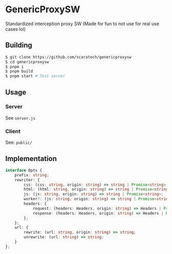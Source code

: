 # GenericProxySW
Standardized interception proxy SW (Made for fun to not use for real use cases lol)

## Building
```sh
$ git clone https://github.com/scaratech/genericproxysw
$ cd genericproxysw
$ pnpm i
$ pnpm build
$ pnpm start # Test server
```

## Usage
### Server
See `server.js`
### Client
See: `public/`

## Implementation
```ts
interface Opts {
    prefix: string;
    rewriter: {
        css: (css: string, origin: string) => string | Promise<string>;
        html: (html: string, origin: string) => string | Promise<string>;
        js: (js: string, origin: string) => string | Promise<string>;
        worker?: (js: string, origin: string) => string | Promise<string>;
        headers: {
            request: (headers: Headers, origin: string) => Headers | Promise<Headers>;
            response: (headers: Headers, origin: string) => Headers | Promise<Headers>;
        };
    };
    url: {
        rewrite: (url: string, origin: string) => string;
        unrewrite: (url: string) => string;
    }
};
```